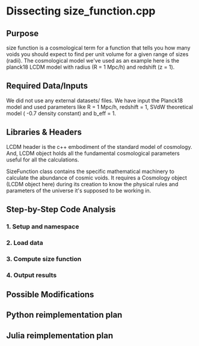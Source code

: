 # Dissecting size_function.cpp

## Purpose
size function is a cosmological term for a function that tells you how many voids you should expect to find per unit volume for a given range of sizes (radii). The cosmological model we've used as an example here is the planck18 LCDM model with radius (R = 1 Mpc/h) and redshift (z = 1).

## Required Data/Inputs
We did not use any external datasets/ files. We have input the Planck18 model and used parameters like R = 1 Mpc/h, redshift = 1, SVdW theoretical model ( -0.7 density constant) and b_eff = 1.

## Libraries & Headers
LCDM header is the c++ embodiment of the standard model of cosmology. And, LCDM object holds all the fundamental cosmological parameters useful for all the calculations.

SizeFunction class contains the specific mathematical machinery to calculate the abundance of cosmic voids. It requires a Cosmology object (LCDM object here) during its creation to know the physical rules and parameters of the universe it's supposed to be working in.

## Step-by-Step Code Analysis

### 1. Setup and namespace

### 2. Load data

### 3. Compute size function

### 4. Output results

## Possible Modifications

## Python reimplementation plan

## Julia reimplementation plan
